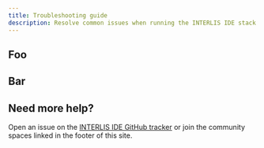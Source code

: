 ```yaml
---
title: Troubleshooting guide
description: Resolve common issues when running the INTERLIS IDE stack.
---
```


## Foo

## Bar

## Need more help?

Open an issue on the [INTERLIS IDE GitHub tracker](https://github.com/eclipse-theia/theia-ide/issues) or join the community spaces
linked in the footer of this site.

